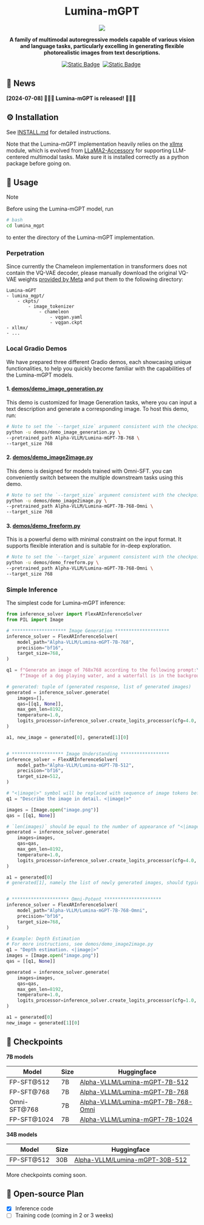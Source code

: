 <div align="center">

# Lumina-mGPT

<img src="assets/demos.png">

<b> A family of multimodal autoregressive models capable of various vision and language tasks, particularly excelling in generating flexible photorealistic images from text descriptions. </b>

[![Static Badge](https://img.shields.io/badge/Official(node1)-6B88E3?logo=youtubegaming&label=Demo%20Lumina-mGPT)](http://106.14.2.150:10020/)&#160;
[![Static Badge](https://img.shields.io/badge/Official(node2)-6B88E3?logo=youtubegaming&label=Demo%20Lumina-mGPT)](http://106.14.2.150:10021/)&#160;

</div>

## 📰 News
**[2024-07-08] 🎉🎉🎉 Lumina-mGPT is released! 🎉🎉🎉**

## ⚙️ Installation
See [INSTALL.md](./INSTALL.md) for detailed instructions.

Note that the Lumina-mGPT implementation heavily relies on
the [xllmx](./xllmx) module, which is evolved from [LLaMA2-Accessory](https://github.com/Alpha-VLLM/LLaMA2-Accessory) for supporting
LLM-centered multimodal tasks. Make sure it is installed correctly as a python package before going on.

## 📝 Usage

> [!Note]
>
> Before using the Lumina-mGPT model, run
> ``` bash
> # bash
> cd lumina_mgpt
> ```
> to enter the directory of the Lumina-mGPT implementation.

### Perpetration
Since currently the Chameleon implementation in transformers does not contain the VQ-VAE decoder, please manually download the original VQ-VAE weights [provided by Meta](https://github.com/facebookresearch/chameleon) and
put them to the following directory:
```
Lumina-mGPT
- lumina_mgpt/
    - ckpts/
        - image_tokenizer
            - chameleon
                - vqgan.yaml
                - vqgan.ckpt
- xllmx/
- ...
```

### Local Gradio Demos
We have prepared three different Gradio demos, each showcasing unique functionalities, to help you quickly become familiar with the capabilities of the Lumina-mGPT models.

#### 1. [demos/demo_image_generation.py](./Lumina-mGPT/demos/demo_image_generation.py)
This demo is customized for Image Generation tasks, where you can input a text description and generate a corresponding image.
To host this demo, run:
``` bash
# Note to set the `--target_size` argument consistent with the checkpoint
python -u demos/demo_image_generation.py \
--pretrained_path Alpha-VLLM/Lumina-mGPT-7B-768 \
--target_size 768
```
#### 2. [demos/demo_image2image.py](./Lumina-mGPT/demos/demo_image2image.py)
This demo is designed for models trained with Omni-SFT. you can conveniently switch between the multiple downstream tasks using this demo.
``` bash
# Note to set the `--target_size` argument consistent with the checkpoint
python -u demos/demo_image2image.py \
--pretrained_path Alpha-VLLM/Lumina-mGPT-7B-768-Omni \
--target_size 768
```

#### 3. [demos/demo_freeform.py](./Lumina-mGPT/demos/demo_freeform.py)
This is a powerful demo with minimal constraint on the input format. It supports flexible interation and is suitable for in-deep exploration.
``` bash
# Note to set the `--target_size` argument consistent with the checkpoint
python -u demos/demo_freeform.py \
--pretrained_path Alpha-VLLM/Lumina-mGPT-7B-768-Omni \
--target_size 768
```

### Simple Inference
The simplest code for Lumina-mGPT inference:
```python
from inference_solver import FlexARInferenceSolver
from PIL import Image

# ******************** Image Generation ********************
inference_solver = FlexARInferenceSolver(
    model_path="Alpha-VLLM/Lumina-mGPT-7B-768",
    precision="bf16",
    target_size=768,
)

q1 = f"Generate an image of 768x768 according to the following prompt:\n"
     f"Image of a dog playing water, and a waterfall is in the background."

# generated: tuple of (generated response, list of generated images)
generated = inference_solver.generate(
    images=[],
    qas=[[q1, None]],
    max_gen_len=8192,
    temperature=1.0,
    logits_processor=inference_solver.create_logits_processor(cfg=4.0, image_top_k=2000),
)

a1, new_image = generated[0], generated[1][0]


# ******************* Image Understanding ******************
inference_solver = FlexARInferenceSolver(
    model_path="Alpha-VLLM/Lumina-mGPT-7B-512",
    precision="bf16",
    target_size=512,
)

# "<|image|>" symbol will be replaced with sequence of image tokens before fed to LLM
q1 = "Describe the image in detail. <|image|>"

images = [Image.open("image.png")]
qas = [[q1, None]]

# `len(images)` should be equal to the number of appearance of "<|image|>" in qas
generated = inference_solver.generate(
    images=images,
    qas=qas,
    max_gen_len=8192,
    temperature=1.0,
    logits_processor=inference_solver.create_logits_processor(cfg=4.0, image_top_k=2000),
)

a1 = generated[0]
# generated[1], namely the list of newly generated images, should typically be empty in this case.


# ********************* Omni-Potent *********************
inference_solver = FlexARInferenceSolver(
    model_path="Alpha-VLLM/Lumina-mGPT-7B-768-Omni",
    precision="bf16",
    target_size=768,
)

# Example: Depth Estimation
# For more instructions, see demos/demo_image2image.py
q1 = "Depth estimation. <|image|>"
images = [Image.open("image.png")]
qas = [[q1, None]]

generated = inference_solver.generate(
    images=images,
    qas=qas,
    max_gen_len=8192,
    temperature=1.0,
    logits_processor=inference_solver.create_logits_processor(cfg=1.0, image_top_k=200),
)

a1 = generated[0]
new_image = generated[1][0]

```

## 🤗 Checkpoints

**7B models**

| Model        | Size | Huggingface                                                  |
| ------------ | ---- | ------------------------------------------------------------ |
| FP-SFT@512   | 7B   | [Alpha-VLLM/Lumina-mGPT-7B-512](https://huggingface.co/Alpha-VLLM/Lumina-mGPT-7B-512) |
| FP-SFT@768   | 7B   | [Alpha-VLLM/Lumina-mGPT-7B-768](https://huggingface.co/Alpha-VLLM/Lumina-mGPT-7B-768) |
| Omni-SFT@768 | 7B   | [Alpha-VLLM/Lumina-mGPT-7B-768-Omni](https://huggingface.co/Alpha-VLLM/Lumina-mGPT-7B-Omni) |
| FP-SFT@1024  | 7B   | [Alpha-VLLM/Lumina-mGPT-7B-1024](https://huggingface.co/Alpha-VLLM/Lumina-mGPT-7B-1024) |


**34B models**

| Model        | Size | Huggingface                                                  |
| ------------ | ---- | ------------------------------------------------------------ |
| FP-SFT@512   | 30B  | [Alpha-VLLM/Lumina-mGPT-30B-512](https://huggingface.co/Alpha-VLLM/Lumina-mGPT-30B-512) |

More checkpoints coming soon.

## 📑 Open-source Plan

- [X] Inference code
- [ ] Training code (coming in 2 or 3 weeks)
